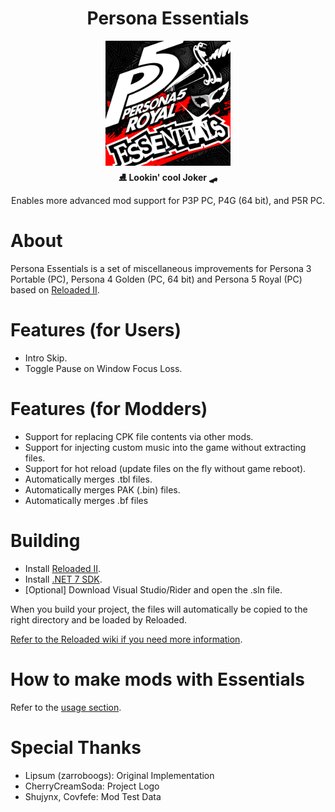 <div align="center">
	<h1>Persona Essentials</h1>
	<img src="./images/icon.png" Width="200" /><br/>
	<strong>⛸ Lookin' cool Joker 🛹</strong>
    <p>Enables more advanced mod support for P3P PC, P4G (64 bit), and P5R PC.</p>
</div>

# About

Persona Essentials is a set of miscellaneous improvements for Persona 3 Portable (PC), Persona 4 Golden (PC, 64 bit) and Persona 5 Royal (PC) based on [Reloaded II](https://reloaded-project.github.io/Reloaded-II/).  

# Features (for Users)
- Intro Skip.  
- Toggle Pause on Window Focus Loss.  

# Features (for Modders)

- Support for replacing CPK file contents via other mods.  
- Support for injecting custom music into the game without extracting files.  
- Support for hot reload (update files on the fly without game reboot).  
- Automatically merges .tbl files.  
- Automatically merges PAK (.bin) files.
- Automatically merges .bf files

# Building

- Install [Reloaded II](https://github.com/Reloaded-Project/Reloaded-II/releases/latest).  
- Install [.NET 7 SDK](https://dotnet.microsoft.com/en-us/download/dotnet/7.0).  
- [Optional] Download Visual Studio/Rider and open the .sln file.  

When you build your project, the files will automatically be copied to the right directory and be loaded by Reloaded.  

[Refer to the Reloaded wiki if you need more information](https://reloaded-project.github.io/Reloaded-II/DevelopmentEnvironmentSetup/).

# How to make mods with Essentials

Refer to the [usage section](./usage.md).

# Special Thanks

- Lipsum (zarroboogs): Original Implementation  
- CherryCreamSoda: Project Logo  
- Shujynx, Covfefe: Mod Test Data  
